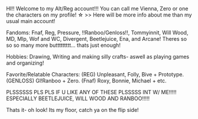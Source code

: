 HI!! Welcome to my Alt/Reg account!!!
You can call me Vienna, Zero or one the characters on my profile!
☆ >> Here will be more info about me than my usual main account!

Fandoms: Fnaf, Reg, Pressure, !!Ranboo/Genloss!!, Tommyinnit, Will Wood, MD, Mlp, Wof and WC, Divergent, Beetlejuice, Ena, and Arcane! Theres so so so many more buttttttttt... thats just enough!

Hobbies: Drawing, Writing and making silly crafts- aswell as playing games and organizing!

Favorite/Relatable Characters: (REG) Unpleasant, Folly, Bive + Prototype. (GENLOSS) Gl!Ranboo + Zero. (Fnaf) Roxy, Bonnie, Michael + etc.

PLSSSSSS PLS PLS IF U LIKE ANY OF THESE PLSSSSS INT W/ ME!!!!! ESPECIALLY BEETLEJUICE, WILL WOOD AND RANBOO!!!!! 

Thats it- oh look! Its my floor, catch ya on the flip side!
